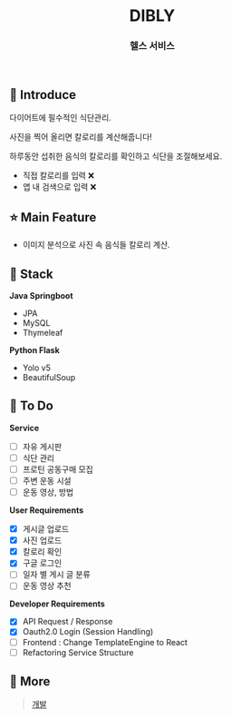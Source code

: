 <h1 align="middle">DIBLY</h1>
<h3 align="middle">헬스 서비스</h3>
<br/>

## 📝 Introduce

다이어트에 필수적인 식단관리. 

사진을 찍어 올리면 칼로리를 계산해줍니다!

하루동안 섭취한 음식의 칼로리를 확인하고 식단을 조절해보세요.

- 직접 칼로리를 입력 ❌
- 앱 내 검색으로 입력 ❌

## ⭐ Main Feature

- 이미지 분석으로 사진 속 음식들 칼로리 계산.

## 🔧 Stack

**Java Springboot**

- JPA
- MySQL
- Thymeleaf

**Python Flask**

- Yolo v5
- BeautifulSoup


## 📌 To Do

**Service**
- [ ] 자유 게시판
- [ ] 식단 관리
- [ ] 프로틴 공동구매 모집
- [ ] 주변 운동 시설
- [ ] 운동 영상, 방법

**User Requirements**
- [X] 게시글 업로드
- [X] 사진 업로드
- [X] 칼로리 확인
- [X] 구글 로그인
- [ ] 일자 별 게시 글 분류
- [ ] 운동 영상 추천

**Developer Requirements**
- [X] API Request / Response
- [X] Oauth2.0 Login (Session Handling)
- [ ] Frontend : Change TemplateEngine to React
- [ ] Refactoring Service Structure

## 👀 More
> [개발](https://github.com/dogyun-k/dietBlog/blob/master/Summary.md)
